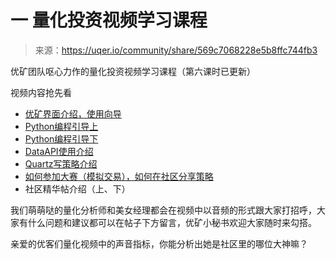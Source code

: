 

# 一 量化投资视频学习课程

> 来源：https://uqer.io/community/share/569c7068228e5b8ffc744fb3

优矿团队呕心力作的量化投资视频学习课程（第六课时已更新）

视频内容抢先看

+ [优矿界面介绍，使用向导](http://v.qq.com/page/f/j/d/f0179m7oujd.html)
+ [Python编程引导上](http://v.qq.com/page/i/m/k/i0179u46nmk.html)
+ [Python编程引导下](http://v.qq.com/page/y/0/t/y0180zz240t.html)
+ [DataAPI使用介绍](http://v.qq.com/page/x/9/a/x01813y499a.html)
+ [Quartz写策略介绍](http://v.qq.com/page/o/x/l/o0181o2vuxl.html)
+ [如何参加大赛（模拟交易），如何在社区分享策略](http://v.qq.com/page/h/w/l/h018670rwwl.html)
+ 社区精华帖介绍（上、下）

我们萌萌哒的量化分析师和美女经理都会在视频中以音频的形式跟大家打招呼，大家有什么问题和建议都可以在帖子下方留言，优矿小秘书欢迎大家随时来勾搭。

亲爱的优客们量化视频中的声音指标，你能分析出她是社区里的哪位大神嘛？

